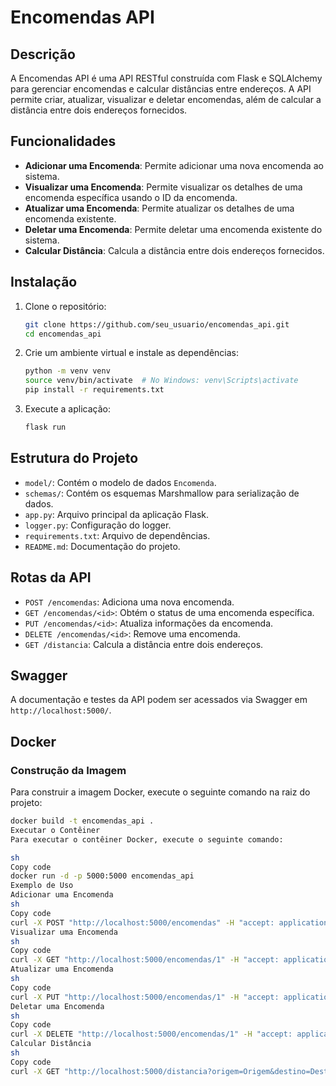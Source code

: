 # Encomendas API

## Descrição

A Encomendas API é uma API RESTful construída com Flask e SQLAlchemy para gerenciar encomendas e calcular distâncias entre endereços. A API permite criar, atualizar, visualizar e deletar encomendas, além de calcular a distância entre dois endereços fornecidos.

## Funcionalidades

- **Adicionar uma Encomenda**: Permite adicionar uma nova encomenda ao sistema.
- **Visualizar uma Encomenda**: Permite visualizar os detalhes de uma encomenda específica usando o ID da encomenda.
- **Atualizar uma Encomenda**: Permite atualizar os detalhes de uma encomenda existente.
- **Deletar uma Encomenda**: Permite deletar uma encomenda existente do sistema.
- **Calcular Distância**: Calcula a distância entre dois endereços fornecidos.

## Instalação

1. Clone o repositório:
    ```sh
    git clone https://github.com/seu_usuario/encomendas_api.git
    cd encomendas_api
    ```

2. Crie um ambiente virtual e instale as dependências:
    ```sh
    python -m venv venv
    source venv/bin/activate  # No Windows: venv\Scripts\activate
    pip install -r requirements.txt
    ```

3. Execute a aplicação:
    ```sh
    flask run
    ```

## Estrutura do Projeto

- `model/`: Contém o modelo de dados `Encomenda`.
- `schemas/`: Contém os esquemas Marshmallow para serialização de dados.
- `app.py`: Arquivo principal da aplicação Flask.
- `logger.py`: Configuração do logger.
- `requirements.txt`: Arquivo de dependências.
- `README.md`: Documentação do projeto.

## Rotas da API

- `POST /encomendas`: Adiciona uma nova encomenda.
- `GET /encomendas/<id>`: Obtém o status de uma encomenda específica.
- `PUT /encomendas/<id>`: Atualiza informações da encomenda.
- `DELETE /encomendas/<id>`: Remove uma encomenda.
- `GET /distancia`: Calcula a distância entre dois endereços.

## Swagger

A documentação e testes da API podem ser acessados via Swagger em `http://localhost:5000/`.

## Docker

### Construção da Imagem

Para construir a imagem Docker, execute o seguinte comando na raiz do projeto:

```sh
docker build -t encomendas_api .
Executar o Contêiner
Para executar o contêiner Docker, execute o seguinte comando:

sh
Copy code
docker run -d -p 5000:5000 encomendas_api
Exemplo de Uso
Adicionar uma Encomenda
sh
Copy code
curl -X POST "http://localhost:5000/encomendas" -H "accept: application/json" -H "Content-Type: application/json" -d "{ \"codigo_rastreamento\": \"123456\", \"descricao\": \"Encomenda 1\", \"endereco_origem\": \"Origem\", \"endereco_destino\": \"Destino\", \"status\": \"Em trânsito\"}"
Visualizar uma Encomenda
sh
Copy code
curl -X GET "http://localhost:5000/encomendas/1" -H "accept: application/json"
Atualizar uma Encomenda
sh
Copy code
curl -X PUT "http://localhost:5000/encomendas/1" -H "accept: application/json" -H "Content-Type: application/json" -d "{ \"codigo_rastreamento\": \"654321\", \"descricao\": \"Encomenda Atualizada\", \"endereco_origem\": \"Origem Atualizada\", \"endereco_destino\": \"Destino Atualizado\", \"status\": \"Entregue\"}"
Deletar uma Encomenda
sh
Copy code
curl -X DELETE "http://localhost:5000/encomendas/1" -H "accept: application/json"
Calcular Distância
sh
Copy code
curl -X GET "http://localhost:5000/distancia?origem=Origem&destino=Destino" -H "accept: application/json"
